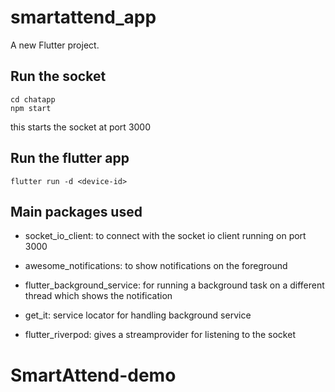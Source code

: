 # smartattend_app

A new Flutter project.


## Run the socket

```
cd chatapp
npm start 
```
this starts the socket at port 3000

## Run the flutter app

```
flutter run -d <device-id>
```

## Main packages used

- socket_io_client: to connect with the socket io client running on port 3000

- awesome_notifications: to show notifications on the foreground

- flutter_background_service: for running a background task on a different thread which shows the notification 

- get_it: service locator for handling background service

- flutter_riverpod: gives a streamprovider for listening to the socket
# SmartAttend-demo
